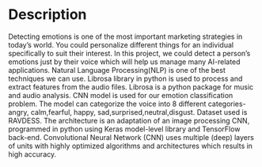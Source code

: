 # Description

Detecting emotions is one of the most important marketing strategies in today’s world. You could personalize different things for an individual specifically to suit
their interest. In this project, we could detect a person’s emotions just by their voice which will help us manage many AI-related applications. Natural Language Processing(NLP) is one of the best techniques we can use. Librosa library in python is used to process and extract features from the audio files. Librosa is a python package for music and audio analysis. CNN model is used for our emotion classification problem. The model can categorize the voice into 8 different categories-angry, calm,fearful, happy, sad,surprised,neutral,disgust. Dataset used is RAVDESS. The architecture is an adaptation of an image processing CNN, programmed in python using Keras model-level library and TensorFlow back-end. Convolutional Neural Network (CNN) uses multiple (deep) layers of units with highly optimized algorithms and architectures which results in high accuracy.
